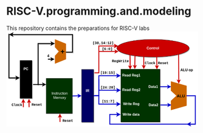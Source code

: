 # RISC-V.programming.and.modeling
This repository contains the preparations for RISC-V labs
<picture>
 <source media="(prefers-color-scheme: dark)" srcset="YOUR-DARKMODE-IMAGE">
 <source media="(prefers-color-scheme: light)" srcset="YOUR-LIGHTMODE-IMAGE">
 <img alt="YOUR-ALT-TEXT" src="images/RISCV.flow.proc.drawio.png">
</picture>

